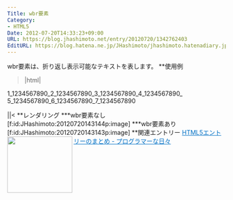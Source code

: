 ```yaml
---
Title: wbr要素
Category:
- HTML5
Date: 2012-07-20T14:33:23+09:00
URL: https://blog.jhashimoto.net/entry/20120720/1342762403
EditURL: https://blog.hatena.ne.jp/JHashimoto/jhashimoto.hatenadiary.jp/atom/entry/12921228815717256012
---
```


wbr要素は、折り返し表示可能なテキストを表します。
**使用例
>|html|
<!DOCTYPE html>
<html lang="ja">
<head>
<title>Hello! HTML5></title>
<meta charset="UTF-8">
</head>
<body>  
    <p>1_1234567890_2_1234567890_3_1234567890_4_1234567890_<wbr>5_1234567890</wbr>_6_1234567890_7_1234567890</p>
</body>
||<
**レンダリング
***wbr要素なし
[f:id:JHashimoto:20120720143144p:image]
***wbr要素あり
[f:id:JHashimoto:20120720143143p:image]
**関連エントリー
<a href="http://d.hatena.ne.jp/JHashimoto/20120518/1337642816" target="_blank" rel="nofollow"><img class="alignleft" align="left" border="0" src="http://capture.heartrails.com/150x130/shadow?http://d.hatena.ne.jp/JHashimoto/20120518/1337642816" alt="" width="150" height="130" /></a><a style="color:#0070C5;" href="http://d.hatena.ne.jp/JHashimoto/20120518/1337642816" target="_blank" rel="nofollow">HTML5エントリーのまとめ - プログラマーな日々</a><a href="http://b.hatena.ne.jp/entry/http://d.hatena.ne.jp/JHashimoto/20120518/1337642816" target="_blank"><img border="0" src="http://b.hatena.ne.jp/entry/image/http://d.hatena.ne.jp/JHashimoto/20120518/1337642816" alt="" /></a><br style="clear:both;" />
